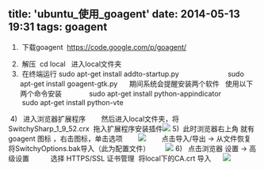 title: 'ubuntu_使用_goagent'
date: 2014-05-13 19:31
tags: goagent
---

1)  下载goagent  https://code.google.com/p/goagent/
<!--more-->
2)  解压  cd local   进入local文件夹
3)  在终端运行 sudo apt-get install addto-startup.py
                        sudo apt-get install goagent-gtk.py
     期间系统会提醒安装两个软件   使用以下两个命令安装
             sudo apt-get install python-appindicator
             sudo apt-get install python-vte


 4)   进入浏览器扩展程序
       然后进入local文件夹，将SwitchySharp_1_9_52.crx  拖入扩展程序安装插件![](http://img.blog.csdn.net/20140513192203093)
5)  此时浏览器右上角 就有goagent 图标 ，右击图标，单击选项
       ![](http://img.blog.csdn.net/20140513192344937)
       点击导入/导出 -> 从文件恢复   将SwitchyOptions.bak导入（此为配置文件）
       ![](http://img.blog.csdn.net/20140513192447578)
6)   点击浏览器 设置 -> 高级设置   
       选择 HTTPS/SSL 证书管理  将local下的CA.crt 导入
     ![](http://img.blog.csdn.net/20140513192546937)

          
 
